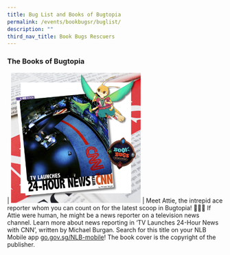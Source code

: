 ```yaml
---
title: Bug List and Books of Bugtopia
permalink: /events/bookbugsr/buglist/
description: ""
third_nav_title: Book Bugs Rescuers
---
```

### The Books of Bugtopia

 | <a href="/images/events/bookbugsr/Square Attie - BBR Bookstagram.png"><img src="/images/events/bookbugsr/Square Attie - BBR Bookstagram.png" alt="24-hour Newa" style="width: 60%;"></a> | Meet Attie, the intrepid ace reporter whom you can count on for the latest scoop in Bugtopia! 🕵️‍♂‍📰
If Attie were human, he might be a news reporter on a television news channel. Learn more about news reporting in ‘TV Launches 24-Hour News with CNN’, written by Michael Burgan. 
Search for this title on your NLB Mobile app [go.gov.sg/NLB-mobile](go.gov.sg/NLB-mobile)!
The book cover is the copyright of the publisher.